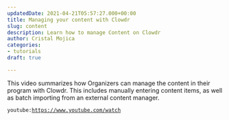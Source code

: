 ```yaml
---
updatedDate: 2021-04-21T05:57:27.000+00:00
title: Managing your content with Clowdr
slug: content
description: Learn how to manage Content on Clowdr
author: Cristal Mojica
categories:
- tutorials
draft: true

---
```

This video summarizes how Organizers can manage the content in their program with Clowdr. This includes manually entering content items, as well as batch importing from an external content manager.

`youtube:`[`https://www.youtube.com/watch`](https://www.youtube.com/watch "https://www.youtube.com/watch")